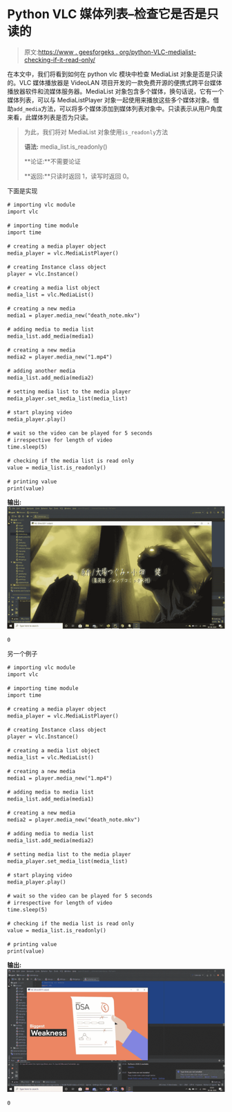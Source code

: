 # Python VLC 媒体列表–检查它是否是只读的

> 原文:[https://www . geesforgeks . org/python-VLC-medialist-checking-if-it-read-only/](https://www.geeksforgeeks.org/python-vlc-medialist-checking-if-it-is-read-only/)

在本文中，我们将看到如何在 python vlc 模块中检查 MediaList 对象是否是只读的。VLC 媒体播放器是 VideoLAN 项目开发的一款免费开源的便携式跨平台媒体播放器软件和流媒体服务器。MediaList 对象包含多个媒体，换句话说，它有一个媒体列表，可以与 MediaListPlayer 对象一起使用来播放这些多个媒体对象。借助`add_media`方法，可以将多个媒体添加到媒体列表对象中。只读表示从用户角度来看，此媒体列表是否为只读。

> 为此，我们将对 MediaList 对象使用`is_readonly`方法
> 
> **语法:** media_list.is_readonly()
> 
> **论证:**不需要论证
> 
> **返回:**只读时返回 1，读写时返回 0。

下面是实现

```
# importing vlc module
import vlc

# importing time module
import time

# creating a media player object
media_player = vlc.MediaListPlayer()

# creating Instance class object
player = vlc.Instance()

# creating a media list object
media_list = vlc.MediaList()

# creating a new media
media1 = player.media_new("death_note.mkv")

# adding media to media list
media_list.add_media(media1)

# creating a new media
media2 = player.media_new("1.mp4")

# adding another media
media_list.add_media(media2)

# setting media list to the media player
media_player.set_media_list(media_list)

# start playing video
media_player.play()

# wait so the video can be played for 5 seconds
# irrespective for length of video
time.sleep(5)

# checking if the media list is read only
value = media_list.is_readonly()

# printing value
print(value)
```

**输出:**
![](img/57ccffa8c486070958f67ed1dd7ef62e.png)

```
0

```

另一个例子

```
# importing vlc module
import vlc

# importing time module
import time

# creating a media player object
media_player = vlc.MediaListPlayer()

# creating Instance class object
player = vlc.Instance()

# creating a media list object
media_list = vlc.MediaList()

# creating a new media
media1 = player.media_new("1.mp4")

# adding media to media list
media_list.add_media(media1)

# creating a new media
media2 = player.media_new("death_note.mkv")

# adding media to media list
media_list.add_media(media2)

# setting media list to the media player
media_player.set_media_list(media_list)

# start playing video
media_player.play()

# wait so the video can be played for 5 seconds
# irrespective for length of video
time.sleep(5)

# checking if the media list is read only
value = media_list.is_readonly()

# printing value
print(value)
```

**输出:**
![](img/1182bf29ec1fe0d0a2c3ce2234f329d4.png)

```
0

```